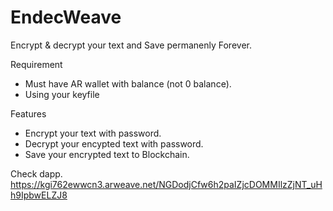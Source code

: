 # EndecWeave

Encrypt &amp; decrypt your text and Save permanenly Forever.

Requirement
- Must have AR wallet with balance (not 0 balance).
- Using your keyfile

Features
- Encrypt your text with password.
- Decrypt your encypted text with password.
- Save your encrypted text to Blockchain.

Check dapp.
https://kgi762ewwcn3.arweave.net/NGDodjCfw6h2paIZjcDOMMIlzZjNT_uHh9IpbwELZJ8
